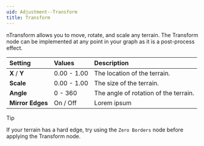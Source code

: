 ```yaml
---
uid: Adjustment--Transform
title: Transform
---
```


nTransform allows you to move, rotate, and scale any terrain. The Transform node can be implemented at any point in your graph as it is a post-process effect.

| Setting          | Values          | Description                           |
| :--------------- | :-------------- | :------------------------------------ |
| **X** / **Y**    | 0.00 - 1.00     | The location of the terrain.          |
| **Scale**        | 0.00 - 1.00     | The size of the terrain.              |
| **Angle**        | 0 - 360         | The angle of rotation of the terrain. |
| **Mirror Edges** | On / Off | Lorem ipsum                           |



> [!TIP]
> If your terrain has a hard edge, try using the `Zero Borders` node before applying the Transform node.